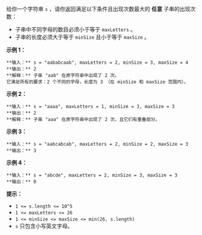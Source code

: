 给你一个字符串 `s` ，请你返回满足以下条件且出现次数最大的  **任意**  子串的出现次数：

  * 子串中不同字母的数目必须小于等于 `maxLetters` 。
  * 子串的长度必须大于等于 `minSize` 且小于等于 `maxSize` 。



**示例 1：**

    
    
    **输入：** s = "aababcaab", maxLetters = 2, minSize = 3, maxSize = 4
    **输出：** 2
    **解释：** 子串 "aab" 在原字符串中出现了 2 次。
    它满足所有的要求：2 个不同的字母，长度为 3 （在 minSize 和 maxSize 范围内）。
    

**示例 2：**

    
    
    **输入：** s = "aaaa", maxLetters = 1, minSize = 3, maxSize = 3
    **输出：** 2
    **解释：** 子串 "aaa" 在原字符串中出现了 2 次，且它们有重叠部分。
    

**示例 3：**

    
    
    **输入：** s = "aabcabcab", maxLetters = 2, minSize = 2, maxSize = 3
    **输出：** 3
    

**示例 4：**

    
    
    **输入：** s = "abcde", maxLetters = 2, minSize = 3, maxSize = 3
    **输出：** 0
    



**提示：**

  * `1 <= s.length <= 10^5`
  * `1 <= maxLetters <= 26`
  * `1 <= minSize <= maxSize <= min(26, s.length)`
  * `s` 只包含小写英文字母。


